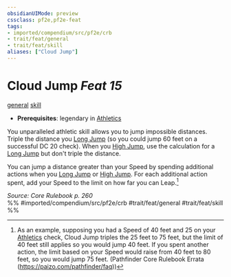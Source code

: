 ```yaml
---
obsidianUIMode: preview
cssclass: pf2e,pf2e-feat
tags:
- imported/compendium/src/pf2e/crb
- trait/feat/general
- trait/feat/skill
aliases: ["Cloud Jump"]
---
```

# Cloud Jump  *Feat 15*  
[general](general.md)  [skill](skill.md)  

- **Prerequisites**: legendary in [Athletics](../skills.md#Athletics)

You unparalleled athletic skill allows you to jump impossible distances. Triple the distance you [Long Jump](long-jump.md) (so you could jump 60 feet on a successful DC 20 check). When you [High Jump](high-jump.md), use the calculation for a [Long Jump](long-jump.md) but don't triple the distance.

You can jump a distance greater than your Speed by spending additional actions when you [Long Jump](long-jump.md) or [High Jump](high-jump.md). For each additional action spent, add your Speed to the limit on how far you can Leap.[^1]

[^1]: As an example, supposing you had a Speed of 40 feet and 25 on your [Athletics](../skills.md#Athletics) check, Cloud Jump triples the 25 feet to 75 feet, but the limit of 40 feet still applies so you would jump 40 feet. If you spent another action, the limit based on your Speed would raise from 40 feet to 80 feet, so you would jump 75 feet. (Pathfinder Core Rulebook Errata (https://paizo.com/pathfinder/faq))

*Source: Core Rulebook p. 260*  
%% #imported/compendium/src/pf2e/crb #trait/feat/general #trait/feat/skill %%